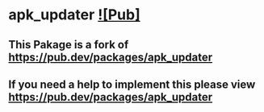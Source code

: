 # apk_updater [![Pub]](https://pub.dev/packages/apk_updater)

## This Pakage is a fork of https://pub.dev/packages/apk_updater
## If you need a help to implement this please view https://pub.dev/packages/apk_updater
